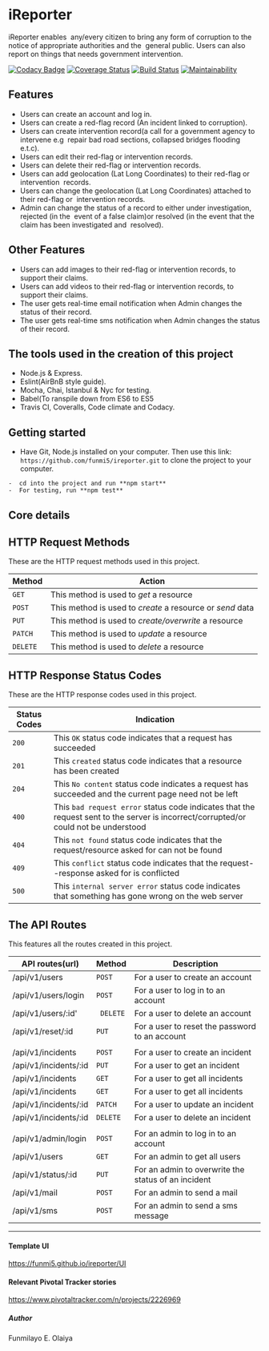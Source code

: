 # iReporter
iReporter enables  any/every citizen to bring any form of corruption to the notice of appropriate authorities and the  general public. Users can also report on things that needs government intervention.

[![Codacy Badge](https://api.codacy.com/project/badge/Grade/50122e27e00948b38339148c9e34b8af)](https://app.codacy.com/app/funmi5/ireporter?utm_source=github.com&utm_medium=referral&utm_content=funmi5/ireporter&utm_campaign=Badge_Grade_Dashboard)
[![Coverage Status](https://coveralls.io/repos/github/funmi5/ireporter/badge.svg?branch=servertests)](https://coveralls.io/github/funmi5/ireporter?branch=servertests)
[![Build Status](https://travis-ci.org/funmi5/ireporter.svg?branch=develop)](https://travis-ci.org/funmi5/ireporter)
[![Maintainability](https://api.codeclimate.com/v1/badges/6b7413f480f9c9ad5b04/maintainability)](https://codeclimate.com/github/funmi5/ireporter/maintainability)

## Features
*    Users can create an account and log in.
*    Users can create a red-flag record (An incident linked to corruption). 
*    Users can create intervention record(a call for a government agency to intervene e.g  repair bad road sections, collapsed bridges         flooding e.t.c).  
*    Users can edit their red-flag or intervention records.  
*    Users can delete their red-flag or intervention records. 
*    Users can add geolocation (Lat Long Coordinates) to their red-flag or intervention  records. 
*    Users can change the geolocation (Lat Long Coordinates) attached to their red-flag or  intervention records. 
*    Admin can change the status of a record to either under investigation, rejected (in the  event of a false claim)or resolved (in the       event that the claim has been investigated and  resolved). 

## Other Features
*    Users can add images to their red-flag or intervention records, to support their claims.  
*    Users can add videos to their red-flag or intervention records, to support their claims.  
*    The user gets real-time email notification when Admin changes the status of their record. 
*    The user gets real-time sms notification when Admin changes the status of their record.  

## The tools used in the creation of this project
*    Node.js & Express.
*    Eslint(AirBnB style guide).
*    Mocha, Chai, Istanbul & Nyc for testing.
*    Babel(To ranspile down from ES6 to ES5
*    Travis CI, Coveralls, Code climate and Codacy.

## Getting started
*    Have Git, Node.js installed on your computer. 
     Then use this link: ```https://github.com/funmi5/ireporter.git``` 
     to clone the project to your computer.
``` 
-  cd into the project and run **npm start**
-  For testing, run **npm test**
```

## Core details
## HTTP Request Methods
These are the HTTP request methods used in this project.

Method  | Action                                                     |
---     | ---                                                        |
`GET`   | This method is used to *get* a resource                    |
`POST`  | This method is used to *create* a resource or *send* data  |
`PUT`   | This method is used to *create/overwrite* a resource       |
`PATCH` | This method is used to *update* a resource                 |
`DELETE`| This method is used to *delete* a resource                 |

## HTTP Response Status Codes
These are the HTTP response codes used in this project.

Status Codes | Indication |
---          | --- |
`200`        | This `OK` status code indicates that a request has succeeded |
`201`        | This `created` status code indicates that a resource has been created |
`204`        | This `No content` status code indicates a request has succeeded and the current page need not be left |
`400`        | This `bad request error` status code indicates that the request sent to the server is incorrect/corrupted/or could not be understood   |
`404`        | This `not found` status code indicates that the request/resource asked for can not be found |
`409`        | This `conflict` status code indicates that the request--response asked for is conflicted |
`500`        | This `internal server error` status code indicates that something has gone wrong on the web server |

## The API Routes
This features all the routes created in this project.

API routes(url) | Method | Description
---                   | ---        | ---                                                  |
/api/v1/users         | `POST`     | For a user to create an account                      |
/api/v1/users/login   | `POST`     | For a user to log in to an account                   |
/api/v1/users/:id'    | ` DELETE`  | For a user to delete an account                      |
/api/v1/reset/:id     | `PUT`      | For a user to reset the password to an account       |
|                     |            |                                                      |
/api/v1/incidents     | `POST`     | For a user to create an incident                     |
/api/v1/incidents/:id | `PUT`      | For a user to get an incident                        |
/api/v1/incidents     | `GET`      | For a user to get all incidents                      |
/api/v1/incidents     | `GET`      | For a user to get all incidents                      |
/api/v1/incidents/:id | `PATCH`    | For a user to update an incident                     |
/api/v1/incidents/:id | `DELETE`   | For a user to delete an incident                     |
|                     |            |                                                      |
/api/v1/admin/login   | `POST`     | For an admin to log in to an account                 |
/api/v1/users         | `GET`      | For an admin to get all users                        |
/api/v1/status/:id    | `PUT`      | For an admin to overwrite the status of an incident  |
/api/v1/mail          | `POST`     | For an admin to send a mail                          |
/api/v1/sms           | `POST`     | For an admin to send a sms message                   |



----------------------------------
#### Template UI
<https://funmi5.github.io/ireporter/UI>

#### Relevant Pivotal Tracker stories
<https://www.pivotaltracker.com/n/projects/2226969>

##### Author
Funmilayo E. Olaiya
